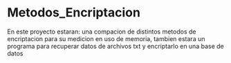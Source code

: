 # Metodos_Encriptacion
En este proyecto estaran: una compacion de distintos metodos de encriptacion para su medicion en uso de memoria, tambien estara un programa para recuperar datos de archivos txt y encriptarlo en una base de datos

